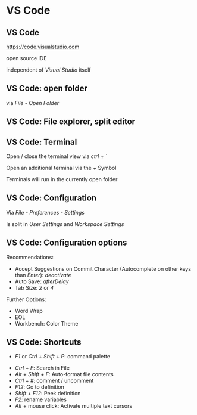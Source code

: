 # VS Code

## VS Code

https://code.visualstudio.com

open source IDE

independent of _Visual Studio_ itself

## VS Code: open folder

via _File_ - _Open Folder_

## VS Code: File explorer, split editor

## VS Code: Terminal

Open / close the terminal view via _ctrl_ + _`_

Open an additional terminal via the _+_ Symbol

Terminals will run in the currently open folder

## VS Code: Configuration

Via _File - Preferences - Settings_

Is split in _User Settings_ and _Workspace Settings_

## VS Code: Configuration options

Recommendations:

- Accept Suggestions on Commit Character (Autocomplete on other keys than _Enter_): _deactivate_
- Auto Save: _afterDelay_
- Tab Size: _2_ or _4_

Further Options:

- Word Wrap
- EOL
- Workbench: Color Theme

## VS Code: Shortcuts

- _F1_ or _Ctrl_ + _Shift_ + _P_: command palette

<!-- list separator -->

- _Ctrl_ + _F_: Search in File
- _Alt_ + _Shift_ + _F_: Auto-format file contents
- _Ctrl_ + _#_: comment / uncomment
- _F12_: Go to definition
- _Shift_ + _F12_: Peek definition
- _F2_: rename variables
- _Alt_ + mouse click: Activate multiple text cursors
